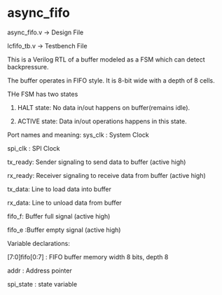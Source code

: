 # async_fifo

async_fifo.v -> Design File

lcfifo_tb.v -> Testbench File

This is a Verilog RTL of a buffer modeled as a FSM which can detect backpressure.

The buffer operates in FIFO style. It is 8-bit wide with a depth of 8 cells.

THe FSM has two states 

 1. HALT state: No data in/out happens on buffer(remains idle).
 
 2. ACTIVE state: Data in/out operations happens in this state.

Port names and meaning:
 sys_clk : System Clock
 
 spi_clk : SPI Clock
 
 tx_ready: Sender signaling to send data to buffer (active high)
 
 rx_ready: Receiver signaling to receive data from buffer (active high)
 
 tx_data: Line to load data into buffer
 
 rx_data: Line to unload data from buffer
 
 fifo_f: Buffer full signal (active high)
 
 fifo_e :Buffer empty signal (active high)

Variable declarations:

 [7:0]fifo[0:7] : FIFO buffer memory width 8 bits, depth 8 
 
 addr : Address pointer 
 
 spi_state : state variable
 
